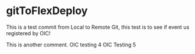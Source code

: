 # gitToFlexDeploy

This is a test commit from Local to Remote Git, this test is to see if event us registered by OIC!

This is another comment.
OIC testing 4
OIC Testing 5